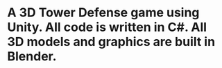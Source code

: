 # A 3D Tower Defense game using Unity. All code is written in C#. All 3D models and graphics are built in Blender.
